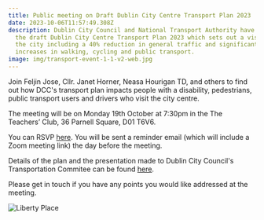 ```yaml
---
title: Public meeting on Draft Dublin City Centre Transport Plan 2023
date: 2023-10-06T11:57:49.308Z
description: Dublin City Council and National Transport Authority have published
  the draft Dublin City Centre Transport Plan 2023 which sets out a vision for
  the city including a 40% reduction in general traffic and significant
  increases in walking, cycling and public transport.
image: img/transport-event-1-1-v2-web.jpg
---
```

Join Feljin Jose, Cllr. Janet Horner, Neasa Hourigan TD, and others to find out how DCC's transport plan impacts people with a disability, pedestrians, public transport users and drivers who visit the city centre.

The meeting will be on Monday 19th October at 7:30pm in the The Teachers’ Club, 36 Parnell Square, D01 T6V6.

You can RSVP [here](https://m.neasahourigan.com/dcc-transport-plan).  You will be sent a reminder email (which will include a Zoom meeting link) the day before the meeting.

Details of the plan and the presentation made to Dublin City Council's Transportation Commitee can be found [here](https://consultation.dublincity.ie/traffic-and-transport/draft-dublin-city-centre-transport-plan/).

Please get in touch if you have any points you would like addressed at the meeting.

![Liberty Place](/img/transport-scheme-lib-place.png)